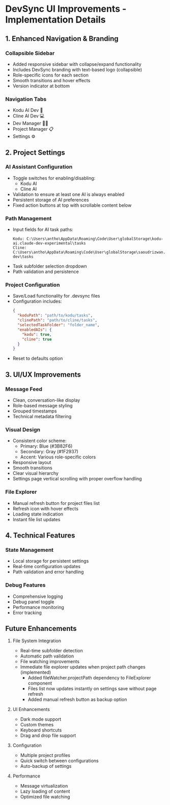 # DevSync UI Improvements - Implementation Details

## 1. Enhanced Navigation & Branding

### Collapsible Sidebar
- Added responsive sidebar with collapse/expand functionality
- Includes DevSync branding with text-based logo (collapsible)
- Role-specific icons for each section
- Smooth transitions and hover effects
- Version indicator at bottom

### Navigation Tabs
- Kodu AI Dev 🤖
- Cline AI Dev 💻
- Dev Manager 👨‍💻
- Project Manager 📋
- Settings ⚙️

## 2. Project Settings

### AI Assistant Configuration
- Toggle switches for enabling/disabling:
  - Kodu AI
  - Cline AI
- Validation to ensure at least one AI is always enabled
- Persistent storage of AI preferences
- Fixed action buttons at top with scrollable content below

### Path Management
- Input fields for AI task paths:
  ```
  Kodu: C:\Users\antho\AppData\Roaming\Code\User\globalStorage\kodu-ai.claude-dev-experimental\tasks
  Cline: C:\Users\antho\AppData\Roaming\Code\User\globalStorage\saoudrizwan.claude-dev\tasks
  ```
- Task subfolder selection dropdown
- Path validation and persistence

### Project Configuration
- Save/Load functionality for .devsync files
- Configuration includes:
  ```json
  {
    "koduPath": "path/to/kodu/tasks",
    "clinePath": "path/to/cline/tasks",
    "selectedTaskFolder": "folder_name",
    "enabledAIs": {
      "kodu": true,
      "cline": true
    }
  }
  ```
- Reset to defaults option

## 3. UI/UX Improvements

### Message Feed
- Clean, conversation-like display
- Role-based message styling
- Grouped timestamps
- Technical metadata filtering

### Visual Design
- Consistent color scheme:
  - Primary: Blue (#3B82F6)
  - Secondary: Gray (#1F2937)
  - Accent: Various role-specific colors
- Responsive layout
- Smooth transitions
- Clear visual hierarchy
- Settings page vertical scrolling with proper overflow handling

### File Explorer
- Manual refresh button for project files list
- Refresh icon with hover effects
- Loading state indication
- Instant file list updates

## 4. Technical Features

### State Management
- Local storage for persistent settings
- Real-time configuration updates
- Path validation and error handling

### Debug Features
- Comprehensive logging
- Debug panel toggle
- Performance monitoring
- Error tracking

## Future Enhancements

1. File System Integration
   - Real-time subfolder detection
   - Automatic path validation
   - File watching improvements
   - Immediate file explorer updates when project path changes (implemented)
     - Added fileWatcher.projectPath dependency to FileExplorer component
     - Files list now updates instantly on settings save without page refresh
     - Added manual refresh button as backup option

2. UI Enhancements
   - Dark mode support
   - Custom themes
   - Keyboard shortcuts
   - Drag and drop file support

3. Configuration
   - Multiple project profiles
   - Quick switch between configurations
   - Auto-backup of settings

4. Performance
   - Message virtualization
   - Lazy loading of content
   - Optimized file watching
